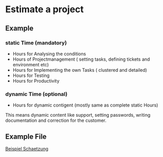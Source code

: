 <!-- TITLE: Estimating Projects -->
<!-- SUBTITLE: A quick summary of Estimating Projects -->

# Estimate a project

## Example

### static Time (mandatory)

- Hours for Analysing the conditions
- Hours of Projectmanagement ( setting tasks, defining tickets and environment etc)
- Hours for Implementing the own Tasks ( clustered and detailed)
- Hours for Testing
- Hours for Productivity


### dynamic Time (optional)

- Hours for dynamic contigent (mostly same as complete static Hours)

This means dynamic content like support, setting passwords, writing documentation and correction for the customer.


## Example File 

[Beispiel Schaetzung](/uploads/beispiel-schaetzung.xlsx "Beispiel Schaetzung")